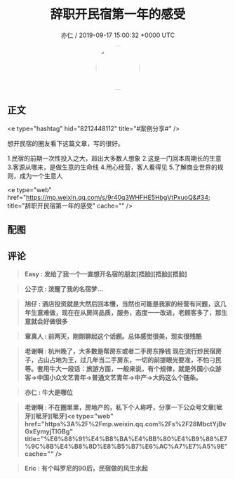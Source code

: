 <h1 align="center">辞职开民宿第一年的感受</h1>
<p align="center">
    <a>亦仁 / 2019-09-17 15:00:32 &#43;0000 UTC</a>
</p>

<div align="center">
    <img src="https://images.zsxq.com/Fn3NQqCN8nuGF86yZPXSbEsl0mb3?e=1590940799&amp;token=kIxbL07-8jAj8w1n4s9zv64FuZZNEATmlU_Vm6zD:pfbNc8W3hS0oYG_hyXXh_rHMHuc=" width="100" height="100" style="border:1px solid;border-radius:50%; color:#ffffff"/>
</div>

## 正文

<div>
&lt;e type=&#34;hashtag&#34; hid=&#34;8212448112&#34; title=&#34;#案例分享#&#34; /&gt; 

想开民宿的圈友看下这篇文章，写的很好。

1.民宿的前期一次性投入之大，超出大多数人想象
2.这是一门回本周期长的生意
3.客源从哪来，是做生意的生命线
4.用心经营，客人看得见
5.了解商业世界的规则，成为一个生意人

&lt;e type=&#34;web&#34; href=&#34;https://mp.weixin.qq.com/s/9r40q3WHFHE5HbgVtPxuoQ&#34; title=&#34;辞职开民宿第一年的感受&#34; cache=&#34;&#34; /&gt;
</div>

## 配图
<div class="image" align="center">

</div>

## 评论

<div align="left">
<div>

<blockquote >
<span> <strong>Easy : 发给了我一个一直想开名宿的朋友[捂脸][捂脸][捂脸] </strong></span>
</blockquote>

<blockquote >
<span> <strong>公子京 : 泼醒了我的名宿梦… </strong></span>
</blockquote>

<blockquote >
<span> <strong>旭仔 : 酒店投资就是大然后回本慢，当然也可能是我家的经营有问题，这几年生意难做，现在在从房间品质，服务，态度一一改进，老顾客多了，那生意就会好做很多 </strong></span>
</blockquote>

<blockquote >
<span> <strong>章真人 : 前两天，刚刚聊起这个话题。总体感觉很美，现实很残酷 </strong></span>
</blockquote>

<blockquote >
<span> <strong>老谢啊 : 杭州晚了，大多数是帮房东或者二手房东挣钱
现在流行炒民宿房子，占山占地为王，过几年当二手房东，一切的前提眼光要准，不怕刁民等。套用牛大一段话：旅游方面，一般来说，有个规律，就是外国小众游客-&gt;中国小众文艺青年-&gt;普通文艺青年-&gt;中产-&gt;大妈这么个链条。 </strong></span>
</blockquote>

<blockquote >
<span> <strong>亦仁 : 牛大是哪位 </strong></span>
</blockquote>

<blockquote >
<span> <strong>老谢啊 : 不在圈里里，房地产的，私下个人称呼，分享一下公众号文章[呲牙][呲牙][呲牙]&lt;e type=&#34;web&#34; href=&#34;https%3A%2F%2Fmp.weixin.qq.com%2Fs%2F28MbctYjBvGxEymyjTIGBg&#34; title=&#34;%E6%88%91%E4%B8%BA%E4%BB%80%E4%B9%88%E7%9C%8B%E4%B8%8D%E8%B5%B7%E6%AC%A7%E7%A5%9E&#34; cache=&#34;&#34; /&gt; </strong></span>
</blockquote>

<blockquote >
<span> <strong>Eric : 有个叫罗尼的90后，民宿做的风生水起 </strong></span>
</blockquote>

</div>
</div>